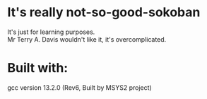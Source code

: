 # It's really not-so-good-sokoban
It's just for learning purposes.  
Mr Terry A. Davis wouldn't like it, it's overcomplicated.

# Built with:
gcc version 13.2.0 (Rev6, Built by MSYS2 project)